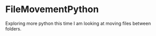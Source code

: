 # FileMovementPython
Exploring more python this time I am looking at moving files between folders. 
